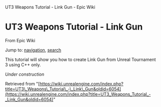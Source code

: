 UT3 Weapons Tutorial - Link Gun - Epic Wiki             

UT3 Weapons Tutorial - Link Gun
===============================

From Epic Wiki

Jump to: [navigation](#mw-navigation), [search](#p-search)

This tutorial will show you how to create Link Gun from Unreal Tournament 3 using C++ only.

_Under construction_

Retrieved from "[https://wiki.unrealengine.com/index.php?title=UT3\_Weapons\_Tutorial\_-\_Link\_Gun&oldid=6054](https://wiki.unrealengine.com/index.php?title=UT3_Weapons_Tutorial_-_Link_Gun&oldid=6054)"
